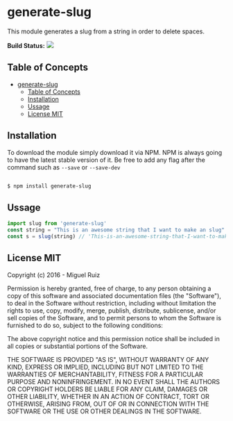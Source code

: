 # generate-slug

This module generates a slug from a string in order to delete spaces.

**Build Status:** ![](https://circleci.com/gh/MiguhRuiz/generate-slug.png)

## Table of Concepts

- [generate-slug](#generate-slug)
	- [Table of Concepts](#table-of-concepts)
	- [Installation](#installation)
	- [Ussage](#ussage)
	- [License MIT](#license-mit)

## Installation

To download the module simply download it via NPM. NPM is always going to have the latest stable version of it. Be free to add any flag after the command such as `--save` or `--save-dev`

```bash

$ npm install generate-slug

```

## Ussage

```js
import slug from 'generate-slug'
const string = "This is an awesome string that I want to make an slug"
const s = slug(string) // 'This-is-an-awesome-string-that-I-want-to-make-an-slug'
```

## License MIT

Copyright (c) 2016 - Miguel Ruiz

Permission is hereby granted, free of charge, to any person obtaining a copy
of this software and associated documentation files (the "Software"), to deal
in the Software without restriction, including without limitation the rights
to use, copy, modify, merge, publish, distribute, sublicense, and/or sell
copies of the Software, and to permit persons to whom the Software is
furnished to do so, subject to the following conditions:

The above copyright notice and this permission notice shall be included in
all copies or substantial portions of the Software.

THE SOFTWARE IS PROVIDED "AS IS", WITHOUT WARRANTY OF ANY KIND, EXPRESS OR
IMPLIED, INCLUDING BUT NOT LIMITED TO THE WARRANTIES OF MERCHANTABILITY,
FITNESS FOR A PARTICULAR PURPOSE AND NONINFRINGEMENT. IN NO EVENT SHALL THE
AUTHORS OR COPYRIGHT HOLDERS BE LIABLE FOR ANY CLAIM, DAMAGES OR OTHER
LIABILITY, WHETHER IN AN ACTION OF CONTRACT, TORT OR OTHERWISE, ARISING FROM,
OUT OF OR IN CONNECTION WITH THE SOFTWARE OR THE USE OR OTHER DEALINGS IN THE
SOFTWARE.
